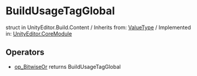 # BuildUsageTagGlobal
struct in UnityEditor.Build.Content
 / Inherits from: <a href="https://docs.unity3d.com/6000.0/Documentation/ScriptReference/ValueType.html" target="_blank">ValueType</a> / Implemented in: <a href="https://docs.unity3d.com/6000.0/Documentation/ScriptReference/UnityEditor.CoreModule.html" target="_blank">UnityEditor.CoreModule</a>
## Operators
- <a href="https://docs.unity3d.com/6000.0/Documentation/ScriptReference/BuildUsageTagGlobal.op_BitwiseOr.html" target="_blank">op_BitwiseOr</a> returns BuildUsageTagGlobal
